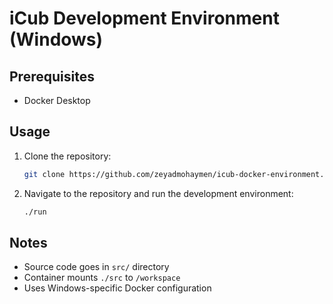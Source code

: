 # iCub Development Environment (Windows)

## Prerequisites

- Docker Desktop

## Usage

1. Clone the repository:
    ```bash
    git clone https://github.com/zeyadmohaymen/icub-docker-environment.git
    ```

2. Navigate to the repository and run the development environment:
    ```bash
    ./run
    ```

## Notes

- Source code goes in `src/` directory
- Container mounts `./src` to `/workspace`
- Uses Windows-specific Docker configuration
